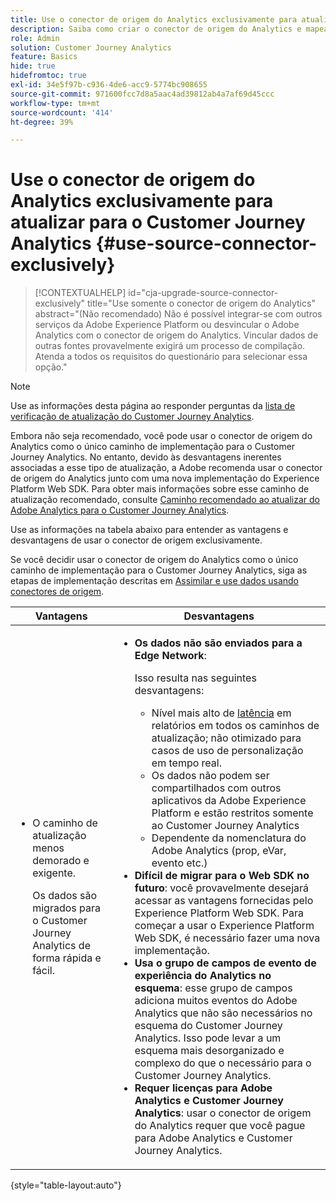 ```yaml
---
title: Use o conector de origem do Analytics exclusivamente para atualizar para o Customer Journey Analytics
description: Saiba como criar o conector de origem do Analytics e mapear campos
role: Admin
solution: Customer Journey Analytics
feature: Basics
hide: true
hidefromtoc: true
exl-id: 34e5f97b-c936-4de6-acc9-5774bc908655
source-git-commit: 971600fcc7d8a5aac4ad39812ab4a7af69d45ccc
workflow-type: tm+mt
source-wordcount: '414'
ht-degree: 39%

---
```


# Use o conector de origem do Analytics exclusivamente para atualizar para o Customer Journey Analytics {#use-source-connector-exclusively}

<!-- markdownlint-disable MD034 -->

>[!CONTEXTUALHELP]
>id="cja-upgrade-source-connector-exclusively"
>title="Use somente o conector de origem do Analytics"
>abstract="(Não recomendado) Não é possível integrar-se com outros serviços da Adobe Experience Platform ou desvincular o Adobe Analytics com o conector de origem do Analytics. Vincular dados de outras fontes provavelmente exigirá um processo de compilação. Atenda a todos os requisitos do questionário para selecionar essa opção."

<!-- markdownlint-enable MD034 -->

>[!NOTE]
> 
>Use as informações desta página ao responder perguntas da [lista de verificação de atualização do Customer Journey Analytics](https://gigazelle.github.io/cja-ttv/).

Embora não seja recomendado, você pode usar o conector de origem do Analytics como o único caminho de implementação para o Customer Journey Analytics. No entanto, devido às desvantagens inerentes associadas a esse tipo de atualização, a Adobe recomenda usar o conector de origem do Analytics junto com uma nova implementação do Experience Platform Web SDK. Para obter mais informações sobre esse caminho de atualização recomendado, consulte [Caminho recomendado ao atualizar do Adobe Analytics para o Customer Journey Analytics](/help/getting-started/cja-upgrade/cja-upgrade-recommendations.md).

Use as informações na tabela abaixo para entender as vantagens e desvantagens de usar o conector de origem exclusivamente.

Se você decidir usar o conector de origem do Analytics como o único caminho de implementação para o Customer Journey Analytics, siga as etapas de implementação descritas em [Assimilar e use dados usando conectores de origem](/help/data-ingestion/sources.md).

| Vantagens | Desvantagens |
|----------|---------|
| <ul><li>O caminho de atualização menos demorado e exigente. <p>Os dados são migrados para o Customer Journey Analytics de forma rápida e fácil.</p></li></ul> | <ul><li>**Os dados não são enviados para a Edge Network**: <p>Isso resulta nas seguintes desvantagens:</p><ul><li>Nível mais alto de [latência](/help/technotes/guardrails.md#latencies) em relatórios em todos os caminhos de atualização; não otimizado para casos de uso de personalização em tempo real.</li><li>Os dados não podem ser compartilhados com outros aplicativos da Adobe Experience Platform e estão restritos somente ao Customer Journey Analytics</li><li>Dependente da nomenclatura do Adobe Analytics (prop, eVar, evento etc.)</li></ul><li>**Difícil de migrar para o Web SDK no futuro**: você provavelmente desejará acessar as vantagens fornecidas pelo Experience Platform Web SDK. Para começar a usar o Experience Platform Web SDK, é necessário fazer uma nova implementação.</li><li>**Usa o grupo de campos de evento de experiência do Analytics no esquema**: esse grupo de campos adiciona muitos eventos do Adobe Analytics que não são necessários no esquema do Customer Journey Analytics.  Isso pode levar a um esquema mais desorganizado e complexo do que o necessário para o Customer Journey Analytics.</li><li>**Requer licenças para Adobe Analytics e Customer Journey Analytics**: usar o conector de origem do Analytics requer que você pague para Adobe Analytics e Customer Journey Analytics.</li></ul> |

{style="table-layout:auto"}
